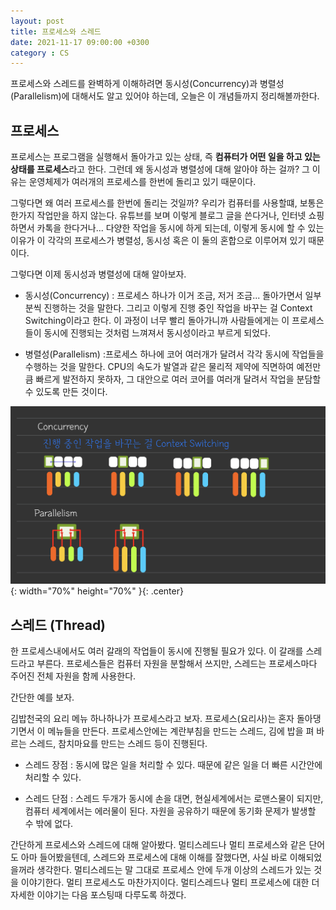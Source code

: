 ```yaml
---
layout: post
title: 프로세스와 스레드
date: 2021-11-17 09:00:00 +0300
category : CS
---
```


프로세스와 스레드를 완벽하게 이해하려면 동시성(Concurrency)과 병렬성(Parallelism)에 대해서도 알고 있어야 하는데, 오늘은 이 개념들까지 정리해볼까한다. 

## 프로세스  

프로세스는 프로그램을 실행해서 돌아가고 있는 상태, 즉 **컴퓨터가 어떤 일을 하고 있는 상태를 프로세스**라고 한다. 그런데 왜 동시성과 병렬성에 대해 알아야 하는 걸까? 그 이유는 운영체제가 여러개의 프로세스를 한번에 돌리고 있기 때문이다. 

그렇다면 왜 여러 프로세스를 한번에 돌리는 것일까? 우리가 컴퓨터를 사용할떄, 보통은 한가지 작업만을 하지 않는다. 유튜브를 보며 이렇게 블로그 글을 쓴다거나, 인터넷 쇼핑하면서 카톡을 한다거나... 다양한 작업을 동시에 하게 되는데, 이렇게 동시에 할 수 있는 이유가 이 각각의 프로세스가 병렬성, 동시성 혹은 이 둘의 혼합으로 이루어져 있기 때문이다.

그렇다면 이제 동시성과 병렬성에 대해 알아보자. 

* 동시성(Concurrency) : 프로세스 하나가 이거 조금, 저거 조금... 돌아가면서 일부분씩 진행하는 것을 말한다. 그리고 이렇게 진행 중인 작업을 바꾸는 걸 Context Switching이라고 한다. 이 과정이 너무 빨리 돌아가니까 사람들에게는 이 프로세스들이 동시에 진행되는 것처럼 느껴져서 동시성이라고 부르게 되었다.

* 병렬성(Parallelism) :프로세스 하나에 코어 여러개가 달려서 각각 동시에 작업들을 수행하는 것을 말한다. CPU의 속도가 발열과 같은 물리적 제약에 직면하여 예전만큼 빠르게 발전하지 못하자, 그 대안으로 여러 코어를 여러개 달려서 작업을 분담할 수 있도록 만든 것이다.

![process](/public/img/process.jpeg){: width="70%" height="70%" }{: .center}

## 스레드 (Thread)  

한 프로세스내에서도 여러 갈래의 작업들이 동시에 진행될 필요가 있다. 이 갈래를 스레드라고 부른다. 프로세스들은 컴퓨터 자원을 분할해서 쓰지만, 스레드는 프로세스마다 주어진 전체 자원을 함께 사용한다. 

간단한 예를 보자.

김밥천국의 요리 메뉴 하나하나가 프로세스라고 보자.
프로세스(요리사)는 혼자 돌아댕기면서 이 메뉴들을 만든다. 
프로세스안에는 계란부침을 만드는 스레드, 김에 밥을 펴 바르는 스레드, 참치마요를 만드는 스레드 등이 진행된다.

* 스레드 장점 : 동시에 많은 일을 처리할 수 있다. 때문에 같은 일을 더 빠른 시간안에 처리할 수 있다.

* 스레드 단점 : 스레드 두개가 동시에 손을 대면, 현실세계에서는 로맨스물이 되지만, 컴퓨터 세계에서는 에러물이 된다. 자원을 공유하기 때문에 동기화 문제가 발생할 수 밖에 없다. 


간단하게 프로세스와 스레드에 대해 알아봤다. 멀티스레드나 멀티 프로세스와 같은 단어도 아마 들어봤을텐데, 스레드와 프로세스에 대해 이해를 잘했다면, 사실 바로 이해되었을꺼라 생각한다. 멀티스레드는 말 그대로 프로세스 안에 두개 이상의 스레드가 있는 것을 이야기한다. 멀티 프로세스도 마찬가지이다. 멀티스레드나 멀티 프로세스에 대한 더 자세한 이야기는 다음 포스팅때 다루도록 하겠다. 